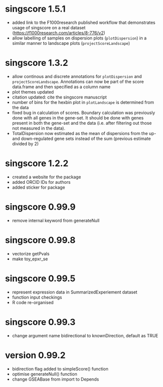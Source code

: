 # singscore 1.5.1
* added link to the F1000research published workflow that demonstrates usage of singscore on a real dataset (https://f1000research.com/articles/8-776/v2)
* allow labelling of samples on dispersion plots (`plotDispersion`) in a similar manner to landscape plots (`projectScoreLandscape`)

# singscore 1.3.2
* allow continous and discrete annotations for `plotDispersion` and `projectScoreLandscape`. Annotations can now be part of the score data.frame and then specified as a column name
* plot themes updated
* citation updated: cite the singscore manuscript
* number of bins for the hexbin plot in `plotLandscape` is determined from the data
* fixed bug in calculation of scores. Boundary calculation was previously done with all genes in the gene-set. It should be done with genes present in both the gene-set and the data (i.e. after filtering out those not measured in the data).
* TotalDispersion now estimated as the mean of dispersions from the up- and down-regulated gene sets instead of the sum (previous estimate divided by 2)

# singscore 1.2.2
* created a website for the package
* added ORCID IDs for authors
* added sticker for package

# singscore 0.99.9
* remove internal keyword from generateNull

# singscore 0.99.8
* vectorize getPvals
* make toy_epxr_se

# singscore 0.99.5
* represent expression data in SummarizedExperiement dataset
* function input checkings
* R code re-organised

# singscore 0.99.3
* change argument name bidirectional to knownDirection, default as TRUE

# version 0.99.2
* bidirection flag added to simpleScore() function
* optimise generateNull() function
* change GSEABase from import to Depends
